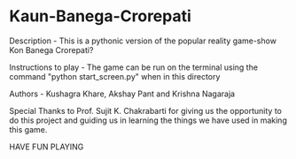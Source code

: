 # Kaun-Banega-Crorepati
Description - This is a pythonic version of the popular reality game-show Kon Banega Crorepati?

Instructions to play - The game can be run on the terminal using the command "python start_screen.py" when in this directory

Authors - Kushagra Khare, Akshay  Pant and Krishna Nagaraja

Special Thanks to Prof. Sujit K. Chakrabarti for giving us the opportunity to do this project and guiding us in learning the things we have used in making this game.

HAVE FUN PLAYING
